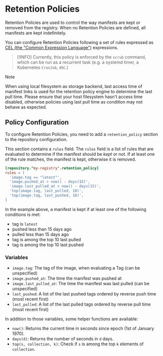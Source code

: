 # Retention Policies

Retention Policies are used to control the way manifests are kept or removed from the registry.
When no Retention Policies are defined, all manifests are kept indefinitely.

You can configure Retention Policies following a set of rules expressed as [CEL (the "Common Expression Language")](https://cel.dev/) expressions.

> [!INFO]
> Currently, this policy is enforced by the `scrub` command, which can be run as a recurrent task (e.g. a systemd timer,
> a Kubernetes `CronJob`, etc.)

> [!NOTE]
> When using local filesystem as storage backend, last access time of manifest links is used for the retention policy
> engine to determine the last pull time.
> Please ensure that your host filesystem hasn't access time disabled, otherwise policies using last pull time as
> condition may not behave as expected.

## Policy Configuration

To configure Retention Policies, you need to add a `retention_policy` section to the repository configuration.

This section contains a `rules` field.
The `rules` field is a list of rules that are evaluated to determine if the manifest should be _kept_ or not.
If at least one of the rule matches, the manifest is kept, otherwise it is removed.

```toml
[repository."my-registry".retention_policy]
rules = [
  'image.tag == "latest"',
  'image.pushed_at > now() - days(15)',
  'image.last_pulled_at > now() - days(15)',
  'top(image.tag, last_pulled, 10)',
  'top(image.tag, last_pushed, 10)',
]
```

In the example above, a manifest is kept if at least one of the following conditions is met:
- tag is `latest`
- pushed less than 15 days ago
- pulled less than 15 days ago
- tag is among the top 10 last pulled
- tag is among the top 10 last pushed

### Variables

- `image.tag`: The tag of the image, when evaluating a Tag (can be unspecified)
- `image.pushed_at`: The time the manifest was pushed at
- `image.last_pulled_at`: The time the manifest was last pulled (can be unspecified)
- `last_pushed`: A list of the last pushed tags ordered by reverse push time (most recent first)
- `last_pulled`: A list of the last pulled tags ordered by reverse pull time (most recent first)

In addition to those variables, some helper functions are available:
- `now()`: Returns the current time in seconds since epoch (1st of January 1970).
- `days(d)`: Returns the number of seconds in `d` days.
- `top(s, collection, k)`: Check if `s` is among the top `k` elements of `collection`.

